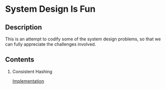 # System Design Is Fun 

## Description

This is an attempt to codify some of the system design problems, so that we can
fully appreciate the challenges involved.


## Contents

1. Consistent Hashing

   [Implementation](https://github.com/sunnydas/sysdesign/tree/master/consistent-hashing) 
    
